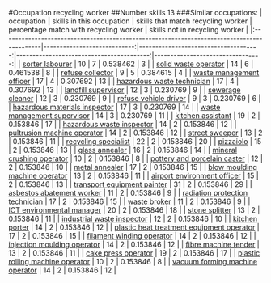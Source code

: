 #Occupation recycling worker
##Number skills 13
###Similar occupations:
| occupation                                                                                |   skills in this occupation |   skills that match recycling worker |   percentage match with recycling worker |   skills not in recycling worker |
|:------------------------------------------------------------------------------------------|----------------------------:|-------------------------------------:|-----------------------------------------:|---------------------------------:|
| [sorter labourer](sorter_labourer.md)                                                     |                          10 |                                    7 |                                 0.538462 |                                3 |
| [solid waste operator](solid_waste_operator.md)                                           |                          14 |                                    6 |                                 0.461538 |                                8 |
| [refuse collector](refuse_collector.md)                                                   |                           9 |                                    5 |                                 0.384615 |                                4 |
| [waste management officer](waste_management_officer.md)                                   |                          17 |                                    4 |                                 0.307692 |                               13 |
| [hazardous waste technician](hazardous_waste_technician.md)                               |                          17 |                                    4 |                                 0.307692 |                               13 |
| [landfill supervisor](landfill_supervisor.md)                                             |                          12 |                                    3 |                                 0.230769 |                                9 |
| [sewerage cleaner](sewerage_cleaner.md)                                                   |                          12 |                                    3 |                                 0.230769 |                                9 |
| [refuse vehicle driver](refuse_vehicle_driver.md)                                         |                           9 |                                    3 |                                 0.230769 |                                6 |
| [hazardous materials inspector](hazardous_materials_inspector.md)                         |                          17 |                                    3 |                                 0.230769 |                               14 |
| [waste management supervisor](waste_management_supervisor.md)                             |                          14 |                                    3 |                                 0.230769 |                               11 |
| [kitchen assistant](kitchen_assistant.md)                                                 |                          19 |                                    2 |                                 0.153846 |                               17 |
| [hazardous waste inspector](hazardous_waste_inspector.md)                                 |                          14 |                                    2 |                                 0.153846 |                               12 |
| [pultrusion machine operator](pultrusion_machine_operator.md)                             |                          14 |                                    2 |                                 0.153846 |                               12 |
| [street sweeper](street_sweeper.md)                                                       |                          13 |                                    2 |                                 0.153846 |                               11 |
| [recycling specialist](recycling_specialist.md)                                           |                          22 |                                    2 |                                 0.153846 |                               20 |
| [pizzaiolo](pizzaiolo.md)                                                                 |                          15 |                                    2 |                                 0.153846 |                               13 |
| [glass annealer](glass_annealer.md)                                                       |                          16 |                                    2 |                                 0.153846 |                               14 |
| [mineral crushing operator](mineral_crushing_operator.md)                                 |                          10 |                                    2 |                                 0.153846 |                                8 |
| [pottery and porcelain caster](pottery_and_porcelain_caster.md)                           |                          12 |                                    2 |                                 0.153846 |                               10 |
| [metal annealer](metal_annealer.md)                                                       |                          17 |                                    2 |                                 0.153846 |                               15 |
| [blow moulding machine operator](blow_moulding_machine_operator.md)                       |                          13 |                                    2 |                                 0.153846 |                               11 |
| [airport environment officer](airport_environment_officer.md)                             |                          15 |                                    2 |                                 0.153846 |                               13 |
| [transport equipment painter](transport_equipment_painter.md)                             |                          31 |                                    2 |                                 0.153846 |                               29 |
| [asbestos abatement worker](asbestos_abatement_worker.md)                                 |                          11 |                                    2 |                                 0.153846 |                                9 |
| [radiation protection technician](radiation_protection_technician.md)                     |                          17 |                                    2 |                                 0.153846 |                               15 |
| [waste broker](waste_broker.md)                                                           |                          11 |                                    2 |                                 0.153846 |                                9 |
| [ICT environmental manager](ICT_environmental_manager.md)                                 |                          20 |                                    2 |                                 0.153846 |                               18 |
| [stone splitter](stone_splitter.md)                                                       |                          13 |                                    2 |                                 0.153846 |                               11 |
| [industrial waste inspector](industrial_waste_inspector.md)                               |                          12 |                                    2 |                                 0.153846 |                               10 |
| [kitchen porter](kitchen_porter.md)                                                       |                          14 |                                    2 |                                 0.153846 |                               12 |
| [plastic heat treatment equipment operator](plastic_heat_treatment_equipment_operator.md) |                          17 |                                    2 |                                 0.153846 |                               15 |
| [filament winding operator](filament_winding_operator.md)                                 |                          14 |                                    2 |                                 0.153846 |                               12 |
| [injection moulding operator](injection_moulding_operator.md)                             |                          14 |                                    2 |                                 0.153846 |                               12 |
| [fibre machine tender](fibre_machine_tender.md)                                           |                          13 |                                    2 |                                 0.153846 |                               11 |
| [cake press operator](cake_press_operator.md)                                             |                          19 |                                    2 |                                 0.153846 |                               17 |
| [plastic rolling machine operator](plastic_rolling_machine_operator.md)                   |                          10 |                                    2 |                                 0.153846 |                                8 |
| [vacuum forming machine operator](vacuum_forming_machine_operator.md)                     |                          14 |                                    2 |                                 0.153846 |                               12 |

